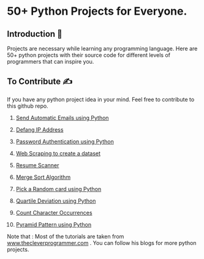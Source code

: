 # 50+ Python Projects for Everyone.
## Introduction 👋
Projects are necessary while learning any programming language. Here are 50+ python projects with their source code for different levels of programmers that can inspire you.
## To Contribute ✍️
If you have any python project idea in your mind. Feel free to contribute to this github repo.



1. [Send Automatic Emails using Python](https://thecleverprogrammer.com/2021/06/11/send-automatic-emails-using-python/)


2. [Defang IP Address](https://thecleverprogrammer.com/2021/02/22/defang-ip-address-using-python/)
3. [Password Authentication using Python](https://thecleverprogrammer.com/2021/05/02/password-authentication-using-python/)
4. [Web Scraping to create a dataset](https://thecleverprogrammer.com/2021/05/14/web-scraping-to-create-a-dataset-using-python/)
5. [Resume Scanner](https://thecleverprogrammer.com/2021/05/30/resume-scanner-using-python/)
6. [Merge Sort Algorithm](https://thecleverprogrammer.com/2021/04/22/merge-sort-using-python/)
7. [Pick a Random card using Python](https://thecleverprogrammer.com/2021/04/26/pick-a-random-card-using-python/)
8. [Quartile Deviation using Python](https://thecleverprogrammer.com/2021/05/04/quartile-deviation-using-python/)
9. [Count Character Occurrences](https://thecleverprogrammer.com/2021/03/12/count-character-occurrences-using-python/)
10. [Pyramid Pattern using Python](https://thecleverprogrammer.com/2021/04/28/pyramid-pattern-using-python/)


Note that : Most of the tutorials are taken from www.thecleverprogrammer.com . You can follow his blogs for more python projects.

